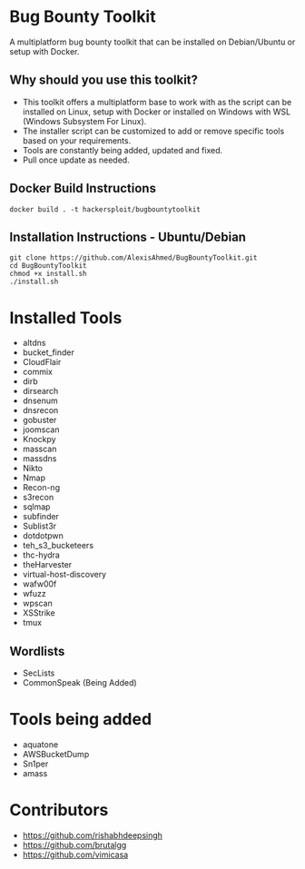 
# Bug Bounty Toolkit
A multiplatform bug bounty toolkit that can be installed on Debian/Ubuntu or setup with Docker.

## Why should you use this toolkit?
- This toolkit offers a multiplatform base to work with as the script can be installed on Linux, setup with Docker or installed on Windows with WSL (Windows Subsystem For Linux).
- The installer script can be customized to add or remove specific tools based on your requirements.
- Tools are constantly being added, updated and fixed.
- Pull once update as needed.

## Docker Build Instructions
```
docker build . -t hackersploit/bugbountytoolkit
```

## Installation Instructions - Ubuntu/Debian
```
git clone https://github.com/AlexisAhmed/BugBountyToolkit.git
cd BugBountyToolkit
chmod +x install.sh
./install.sh
```

# Installed Tools
- altdns
- bucket_finder
- CloudFlair
- commix
- dirb
- dirsearch
- dnsenum
- dnsrecon
- gobuster
- joomscan
- Knockpy
- masscan
- massdns
- Nikto
- Nmap
- Recon-ng
- s3recon
- sqlmap
- subfinder
- Sublist3r
- dotdotpwn
- teh_s3_bucketeers
- thc-hydra
- theHarvester
- virtual-host-discovery
- wafw00f
- wfuzz
- wpscan
- XSStrike
- tmux

## Wordlists
- SecLists 
- CommonSpeak (Being Added)

# Tools being added
- aquatone
- AWSBucketDump
- Sn1per
- amass

# Contributors
- https://github.com/rishabhdeepsingh
- https://github.com/brutalgg 
- https://github.com/vimicasa

